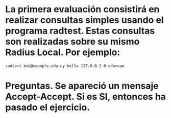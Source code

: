 # La primera evaluación consistirá en realizar consultas simples usando el programa **radtest**. Estas consultas son realizadas sobre su mismo Radius Local. Por ejemplo:

```
radtest bob@example.edu.uy hello 127.0.0.1 0 eduroam
```

# **Preguntas**. Se apareció un mensaje **Accept-Accept**. Si es SI, entonces ha pasado el ejercicio.
